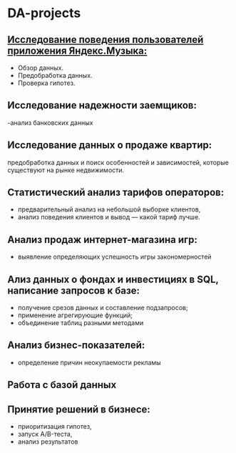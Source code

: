 # DA-projects
## [Исследование поведения пользователей приложения Яндекс.Музыка:](https://github.com/romanzaytsew/DA-projects/blob/main/Исследование%20поведения%20пользователей%20приложения%20Яндекс.Музыка/music_1.ipynb)
- Обзор данных.
- Предобработка данных.
- Проверка гипотез.
## Исследование надежности заемщиков:
-анализ банковских данных
## Исследование данных о продаже квартир:
предобработка данных и поиск особенностей и зависимостей, которые существуют на рынке недвижимости.
## Статистический анализ тарифов операторов:
- предварительный анализ на небольшой выборке клиентов,
- анализ поведения клиентов и вывод — какой тариф лучше.
## Анализ продаж интернет-магазина игр:
- выявление определяющих успешность игры закономерностей
## Ализ данных о фондах и инвестициях в SQL, написание запросов к базе:
- получение срезов данных и составление подзапросов;
- применение агрегирующие функций;
- объединение таблиц разными методами
## Анализ бизнес-показателей:
- определение причин неокупаемости рекламы
## Работа с базой данных
## Принятие решений в бизнесе:
- приоритизация гипотез,
- запуск A/B-теста,
- анализ результатов
